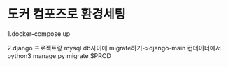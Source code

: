 <h1>도커 컴포즈로 환경세팅</h1>
<p>1.docker-compose up</p>
<p>2.django 프로젝트랑 mysql db사이에 migrate하기->django-main 컨테이너에서 python3 manage.py migrate $PROD</p>